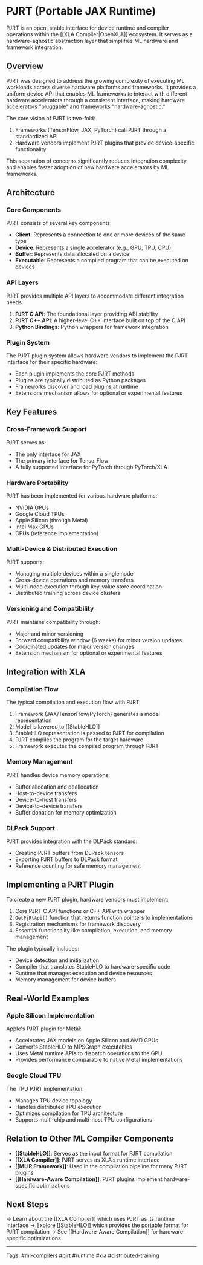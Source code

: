 # PJRT (Portable JAX Runtime)

PJRT is an open, stable interface for device runtime and compiler operations within the [[XLA Compiler|OpenXLA]] ecosystem. It serves as a hardware-agnostic abstraction layer that simplifies ML hardware and framework integration.

## Overview

PJRT was designed to address the growing complexity of executing ML workloads across diverse hardware platforms and frameworks. It provides a uniform device API that enables ML frameworks to interact with different hardware accelerators through a consistent interface, making hardware accelerators "pluggable" and frameworks "hardware-agnostic."

The core vision of PJRT is two-fold:
1. Frameworks (TensorFlow, JAX, PyTorch) call PJRT through a standardized API
2. Hardware vendors implement PJRT plugins that provide device-specific functionality

This separation of concerns significantly reduces integration complexity and enables faster adoption of new hardware accelerators by ML frameworks.

## Architecture

### Core Components

PJRT consists of several key components:

- **Client**: Represents a connection to one or more devices of the same type
- **Device**: Represents a single accelerator (e.g., GPU, TPU, CPU)
- **Buffer**: Represents data allocated on a device
- **Executable**: Represents a compiled program that can be executed on devices

### API Layers

PJRT provides multiple API layers to accommodate different integration needs:

1. **PJRT C API**: The foundational layer providing ABI stability
2. **PJRT C++ API**: A higher-level C++ interface built on top of the C API
3. **Python Bindings**: Python wrappers for framework integration

### Plugin System

The PJRT plugin system allows hardware vendors to implement the PJRT interface for their specific hardware:

- Each plugin implements the core PJRT methods
- Plugins are typically distributed as Python packages
- Frameworks discover and load plugins at runtime
- Extensions mechanism allows for optional or experimental features

## Key Features

### Cross-Framework Support

PJRT serves as:
- The only interface for JAX
- The primary interface for TensorFlow
- A fully supported interface for PyTorch through PyTorch/XLA

### Hardware Portability

PJRT has been implemented for various hardware platforms:
- NVIDIA GPUs
- Google Cloud TPUs
- Apple Silicon (through Metal)
- Intel Max GPUs
- CPUs (reference implementation)

### Multi-Device & Distributed Execution

PJRT supports:
- Managing multiple devices within a single node
- Cross-device operations and memory transfers
- Multi-node execution through key-value store coordination
- Distributed training across device clusters

### Versioning and Compatibility

PJRT maintains compatibility through:
- Major and minor versioning
- Forward compatibility window (6 weeks) for minor version updates
- Coordinated updates for major version changes
- Extension mechanism for optional or experimental features

## Integration with XLA

### Compilation Flow

The typical compilation and execution flow with PJRT:

1. Framework (JAX/TensorFlow/PyTorch) generates a model representation
2. Model is lowered to [[StableHLO]]
3. StableHLO representation is passed to PJRT for compilation
4. PJRT compiles the program for the target hardware
5. Framework executes the compiled program through PJRT

### Memory Management

PJRT handles device memory operations:
- Buffer allocation and deallocation
- Host-to-device transfers
- Device-to-host transfers
- Device-to-device transfers
- Buffer donation for memory optimization

### DLPack Support

PJRT provides integration with the DLPack standard:
- Creating PJRT buffers from DLPack tensors
- Exporting PJRT buffers to DLPack format
- Reference counting for safe memory management

## Implementing a PJRT Plugin

To create a new PJRT plugin, hardware vendors must implement:

1. Core PJRT C API functions or C++ API with wrapper
2. `GetPjRtApi()` function that returns function pointers to implementations
3. Registration mechanisms for framework discovery
4. Essential functionality like compilation, execution, and memory management

The plugin typically includes:
- Device detection and initialization
- Compiler that translates StableHLO to hardware-specific code
- Runtime that manages execution and device resources
- Memory management for device buffers

## Real-World Examples

### Apple Silicon Implementation

Apple's PJRT plugin for Metal:
- Accelerates JAX models on Apple Silicon and AMD GPUs
- Converts StableHLO to MPSGraph executables
- Uses Metal runtime APIs to dispatch operations to the GPU
- Provides performance comparable to native Metal implementations

### Google Cloud TPU

The TPU PJRT implementation:
- Manages TPU device topology
- Handles distributed TPU execution
- Optimizes compilation for TPU architecture
- Supports multi-chip and multi-host TPU configurations

## Relation to Other ML Compiler Components

- **[[StableHLO]]**: Serves as the input format for PJRT compilation
- **[[XLA Compiler]]**: PJRT serves as XLA's runtime interface
- **[[MLIR Framework]]**: Used in the compilation pipeline for many PJRT plugins
- **[[Hardware-Aware Compilation]]**: PJRT plugins implement hardware-specific optimizations

## Next Steps
→ Learn about the [[XLA Compiler]] which uses PJRT as its runtime interface
→ Explore [[StableHLO]] which provides the portable format for PJRT compilation
→ See [[Hardware-Aware Compilation]] for hardware-specific optimizations

---
Tags: #ml-compilers #pjrt #runtime #xla #distributed-training 